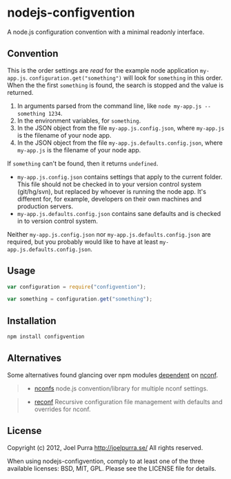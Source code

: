 # nodejs-configvention

A node.js configuration convention with a minimal readonly interface.


## Convention

This is the order settings are *read* for the example node application `my-app.js`. `configuration.get("something")` will look for `something` in this order. When the the first `something` is found, the search is stopped and the value is returned.

1. In arguments parsed from the command line, like `node my-app.js --something 1234`.
1. In the environment variables, for `something`.
1. In the JSON object from the file `my-app.js.config.json`, where `my-app.js` is the filename of your node app.
1. In the JSON object from the file `my-app.js.defaults.config.json`, where `my-app.js` is the filename of your node app.

If `something` can't be found, then it returns `undefined`.

- `my-app.js.config.json` contains settings that apply to the current folder. This file should not be checked in to your version control system (git/hg/svn), but replaced by whoever is running the node app. It's different for, for example, developers on their own machines and production servers.
- `my-app.js.defaults.config.json` contains sane defaults and is checked in to version control system.

Neither `my-app.js.config.json` nor `my-app.js.defaults.config.json` are required, but you probably would like to have at least `my-app.js.defaults.config.json`.



## Usage

```javascript
var configuration = require("configvention");

var something = configuration.get("something");
```


## Installation

```bash
npm install configvention
```



## Alternatives

Some alternatives found glancing over npm modules [dependent](https://npmjs.org/browse/depended/nconf) on [nconf](https://npmjs.org/package/nconf).

> - [nconfs](https://npmjs.org/package/nconfs) node.js convention/library for multiple nconf settings.

> - [reconf](https://npmjs.org/package/reconf) Recursive configuration file management with defaults and overrides for nconf.




## License
Copyright (c) 2012, Joel Purra <http://joelpurra.se/>
All rights reserved.

When using nodejs-configvention, comply to at least one of the three available licenses: BSD, MIT, GPL.
Please see the LICENSE file for details.


